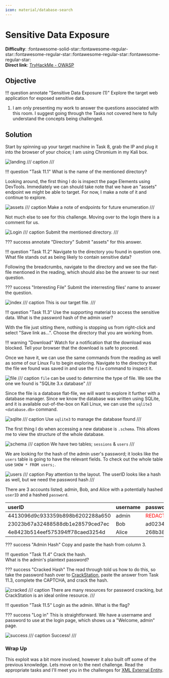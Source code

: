 ```yaml
---
icon: material/database-search
---
```


# Sensitive Data Exposure

**Difficulty**: :fontawesome-solid-star::fontawesome-regular-star::fontawesome-regular-star::fontawesome-regular-star::fontawesome-regular-star:<br/>
**Direct link**: [TryHackMe - OWASP](https://tryhackme.com/room/owasptop10)

## Objective

!!! question annotate "Sensitive Data Exposure (1)"
    Explore the target web application for exposed sensitive data.

1.  I am only presenting my work to answer the questions associated with this room. I suggest going through the Tasks not covered here to fully understand the concepts being challenged. 

## Solution

Start by spinning up your target machine in Task 8, grab the IP and plug it into the browser of your choice; I am using Chromium in my Kali box. 

![landing](../img/objectives/o3/landing.png)
/// caption
///

!!! question "Task 11.1"
    What is the name of the mentioned directory?

Looking around, the first thing I do is inspect the page Elements using DevTools. Immediately we can should take note that we have an "assets" endpoint we might be able to target. For now, I make a note of it and continue to explore. 

![assets](../img/objectives/o3/assets.png)
/// caption
Make a note of endpoints for future enumeration
///

Not much else to see for this challenge. Moving over to the login there is a comment for us.<br/>

![Login](../img/objectives/o3/login-page.png)
/// caption
Submit the mentioned directory.
///

??? success annotate "Directory"
    Submit "assets" for this answer.

!!! question "Task 11.2"
    Navigate to the directory you found in question one. What file stands out as being likely to contain sensitive data?

Following the breadcrumbs, navigate to the directory and we see the flat-file mentioned in the reading, which should also be the answer to our next question. 

??? success "Interesting File"
    Submit the interresting files' name to answer the question.

![index](../img/objectives/o3/index.png)
/// caption
This is our target file.
///

!!! question "Task 11.3"
    Use the supporting material to access the sensitive data. What is the password hash of the admin user?

With the file just sitting there, nothing is stopping us from right-click and select "Save link as...". Choose the directory that you are working from. 

!!! warning "Download"
    Watch for a notification that the download was blocked. Tell your browser that the download is safe to proceed.

Once we have it, we can use the same commands from the reading as well as some of our Linux Fu to begin exploring. Navigate to the directory that the file we found was saved in and use the `file` command to inspect it. 

![file](../img/objectives/o3/file.png)
/// caption
`file` can be used to determine the type of file. We see the one we found is "SQLite 3.x database"
///

Since the file is a database flat-file, we will want to explore it further with a database manager. Since we know the database was written using SQLite, and it is available out-of-the-box on Kali Linux, we can use the `sqlite3 <database.db>` command.

![sqlite](../img/objectives/o3/sqlite.png)
/// caption
Use `sqlite3` to manage the database found
///

The first thing I do when accessing a new database is `.schema`. This allows me to view the structure of the whole database. 

![schema](../img/objectives/o3/schema.png)
/// caption
We have two tables; `sessions` & `users`
///

We are looking for the hash of the admin user's password; it looks like the `users` table is going to have the relevant fields. To check out the whole table use `SHOW * FROM users;`.

![users](../img/objectives/o3/users-table.png)
/// caption
Pay attention to the layout. The userID looks like a hash as well, but we need the password hash
///

There are 3 accounts listed; admin, Bob, and Alice with a potentially hashed `userID` and a hashed `password`.

| userID                           | username | password                         | admin |
| :------------------------------- | :------- | :------------------------------- | :---- |
| 4413096d9c933359b898b6202288a650 | admin    | <span style="color: red;">REDACTED</span>                         | 1     |
| 23023b67a32488588db1e28579ced7ec | Bob      | ad0234829205b9033196ba818f7a872b | 1     |      
| 4e8423b514eef575394ff78caed3254d | Alice    | 268b38ca7b84f44fa0a6cdc86e6301e0 | 0     |

??? success "Admin Hash"
    Copy and paste the hash from column 3.

!!! question "Task 11.4"
    Crack the hash.<br/>
    What is the admin's plaintext password?

??? success "Cracked Hash"
    The read through told us how to do this, so take the password hash over to [CrackStation](https://crackstation.net/), paste the answer from Task 11.3, complete the CAPTCHA, and crack the hash.

![cracked](../img/objectives/o3/cracked.png)
/// caption
There are many resources for password cracking, but CrackStation is an ideal online resource.
///

!!! question "Task 11.5"
    Login as the admin. What is the flag?

??? success "Log in"
    This is straightforward. We have a username and password to use at the login page, which shows us a "Welcome, admin" page.

![success](../img/objectives/o3/success.png)
/// caption
Success!
///

### Wrap Up

This exploit was a bit more involved, however it also built off some of the previous knowledge. Lets move on to the next challenge. Read the appropriate tasks and I'll meet you in the challenges for [XML External Entity](./o4.md).